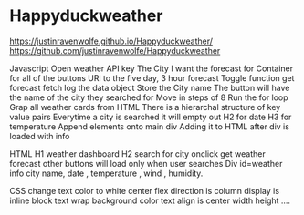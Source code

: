 # Happyduckweather
https://justinravenwolfe.github.io/Happyduckweather/
https://github.com/justinravenwolfe/Happyduckweather

Javascript
Open weather API key
The City I want the forecast for
Container for all of the buttons
URl to the five day, 3 hour forecast
Toggle
function get forecast
fetch
log the data object
Store the City name
The button will have the name of the city they searched for
Move in steps of 8
Run the for loop
Grap all weather cards from HTML
There is a hierarchal structure of key value pairs
Everytime  a city is searched it will empty out
H2 for date
H3 for temperature
Append elements onto main div
Adding it to HTML after div is loaded with info

HTML
H1 weather dashboard
H2 search for city
onclick get weather forecast
other buttons will load only when user searches
Div id=weather info
city name, date , temperature , wind , humidity.

CSS
change text color to white
center
flex direction is column
display is inline block
text wrap
background color 
text align is center
width 
height
....


